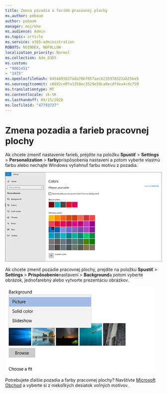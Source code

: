 ```yaml
---
title: Zmena pozadia a farieb pracovnej plochy
ms.author: pebaum
author: pebaum
manager: mnirkhe
ms.audience: Admin
ms.topic: article
ms.service: o365-administration
ROBOTS: NOINDEX, NOFOLLOW
localization_priority: Normal
ms.collection: Adm_O365
ms.custom:
- "9001451"
- "3475"
ms.openlocfilehash: 6454493827ada786f057aec6235978522ab25be5
ms.sourcegitcommit: c6692ce0fa1358ec3529e59ca0ecdfdea4cdc759
ms.translationtype: MT
ms.contentlocale: sk-SK
ms.lasthandoff: 09/15/2020
ms.locfileid: "47793737"
---
```

# <a name="change-your-desktop-background-and-colors"></a>Zmena pozadia a farieb pracovnej plochy

Ak chcete zmeniť nastavenie farieb, prejdite na položku **Spustiť**  >  **Settings**  >  **Personalization**  >  **farby**prispôsobenia nastavení a potom vyberte vlastnú farbu alebo nechajte Windows vytiahnuť farbu motívu z pozadia.

![Prispôsobte si farby vo Windowse.](media/windows-personalization-colors.png)

Ak chcete zmeniť pozadie pracovnej plochy, prejdite na položku **Spustiť**  >  **Settings**  >  **Prispôsobenie**nastavení  >  **Background**a potom vyberte obrázok, jednofarebný alebo vytvorte prezentáciu obrázkov. 

![Zmeňte pozadie pracovnej plochy Windowsu.](media/windows-desktop-background.png)

Potrebujete ďalšie pozadia a farby pracovnej plochy? Navštívte [Microsoft Obchod](https://www.microsoft.com/store/collections/windowsthemes) a vyberte si z niekoľkých desiatok voľných motívov.

